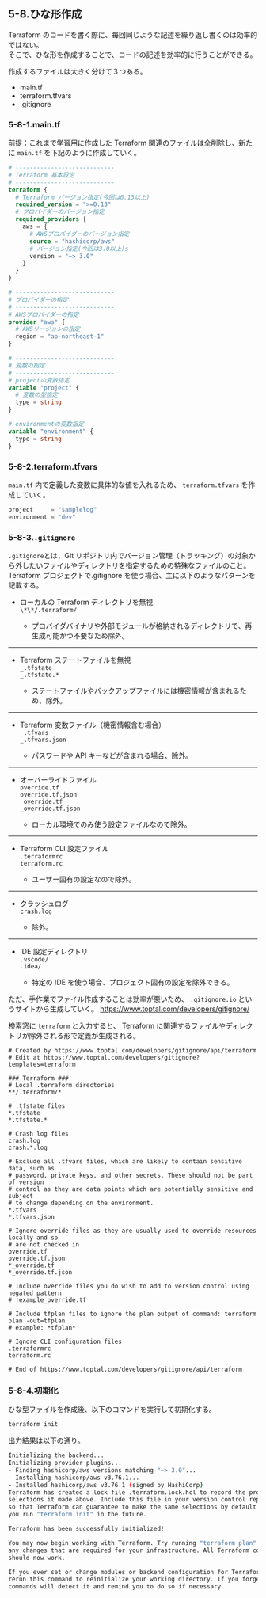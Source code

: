 ## 5-8.ひな形作成

Terraform のコードを書く際に、毎回同じような記述を繰り返し書くのは効率的ではない。  
そこで、ひな形を作成することで、コードの記述を効率的に行うことができる。

作成するファイルは大きく分けて３つある。

- main.tf
- terraform.tfvars
- .gitignore

### 5-8-1.main.tf

前提：これまで学習用に作成した Terraform 関連のファイルは全削除し、新たに `main.tf` を下記のように作成していく。

```hcl:main.tf
# ----------------------------
# Terraform 基本設定
# ----------------------------
terraform {
  # Terraform バージョン指定(今回は0.13以上)
  required_version = ">=0.13"
  # プロバイダーのバージョン指定
  required_providers {
    aws = {
      # AWSプロバイダーのバージョン指定
      source = "hashicorp/aws"
      # バージョン指定(今回は3.0以上)s
      version = "~> 3.0"
    }
  }
}

# ----------------------------
# プロバイダーの指定
# ----------------------------
# AWSプロバイダーの指定
provider "aws" {
  # AWSリージョンの指定
  region = "ap-northeast-1"
}

# ----------------------------
# 変数の指定
# ----------------------------
# projectの変数指定
variable "project" {
  # 変数の型指定
  type = string
}

# environmentの変数指定
variable "environment" {
  type = string
}
```

### 5-8-2.terraform.tfvars

`main.tf` 内で定義した変数に具体的な値を入れるため、 `terraform.tfvars` を作成していく。

```hcl:terraform.tfvars
project     = "samplelog"
environment = "dev"
```

### 5-8-3.`.gitignore`

`.gitignore`とは、Git リポジトリ内でバージョン管理（トラッキング）の対象から外したいファイルやディレクトリを指定するための特殊なファイルのこと。  
Terraform プロジェクトで.gitignore を使う場合、主に以下のようなパターンを記載する。

- ローカルの Terraform ディレクトリを無視  
  `\*\*/.terraform/`

  - プロバイダバイナリや外部モジュールが格納されるディレクトリで、再生成可能かつ不要なため除外。

---

- Terraform ステートファイルを無視  
  `_.tfstate`  
  `_.tfstate.*`

  - ステートファイルやバックアップファイルには機密情報が含まれるため、除外。

---

- Terraform 変数ファイル（機密情報含む場合）  
  `_.tfvars`  
  `_.tfvars.json`

  - パスワードや API キーなどが含まれる場合、除外。

---

- オーバーライドファイル  
  `override.tf`  
  `override.tf.json`  
  `_override.tf`  
  `_override.tf.json`

  - ローカル環境でのみ使う設定ファイルなので除外。

---

- Terraform CLI 設定ファイル  
  `.terraformrc`  
  `terraform.rc`

  - ユーザー固有の設定なので除外。

---

- クラッシュログ  
  `crash.log`

  - 除外。

---

- IDE 設定ディレクトリ  
  `.vscode/`  
  `.idea/`

  - 特定の IDE を使う場合、プロジェクト固有の設定を除外できる。

ただ、手作業でファイル作成することは効率が悪いため、 `.gitignore.io` というサイトから生成していく。
https://www.toptal.com/developers/gitignore/

検索窓に `terraform` と入力すると、 Terraform に関連するファイルやディレクトリが除外される形で定義が生成される。

```git:.gitignore
# Created by https://www.toptal.com/developers/gitignore/api/terraform
# Edit at https://www.toptal.com/developers/gitignore?templates=terraform

### Terraform ###
# Local .terraform directories
**/.terraform/*

# .tfstate files
*.tfstate
*.tfstate.*

# Crash log files
crash.log
crash.*.log

# Exclude all .tfvars files, which are likely to contain sensitive data, such as
# password, private keys, and other secrets. These should not be part of version
# control as they are data points which are potentially sensitive and subject
# to change depending on the environment.
*.tfvars
*.tfvars.json

# Ignore override files as they are usually used to override resources locally and so
# are not checked in
override.tf
override.tf.json
*_override.tf
*_override.tf.json

# Include override files you do wish to add to version control using negated pattern
# !example_override.tf

# Include tfplan files to ignore the plan output of command: terraform plan -out=tfplan
# example: *tfplan*

# Ignore CLI configuration files
.terraformrc
terraform.rc

# End of https://www.toptal.com/developers/gitignore/api/terraform
```

### 5-8-4.初期化

ひな型ファイルを作成後、以下のコマンドを実行して初期化する。

```bash
terraform init
```

出力結果は以下の通り。

```bash
Initializing the backend...
Initializing provider plugins...
- Finding hashicorp/aws versions matching "~> 3.0"...
- Installing hashicorp/aws v3.76.1...
- Installed hashicorp/aws v3.76.1 (signed by HashiCorp)
Terraform has created a lock file .terraform.lock.hcl to record the provider
selections it made above. Include this file in your version control repository
so that Terraform can guarantee to make the same selections by default when
you run "terraform init" in the future.

Terraform has been successfully initialized!

You may now begin working with Terraform. Try running "terraform plan" to see
any changes that are required for your infrastructure. All Terraform commands
should now work.

If you ever set or change modules or backend configuration for Terraform,
rerun this command to reinitialize your working directory. If you forget, other
commands will detect it and remind you to do so if necessary.
```
